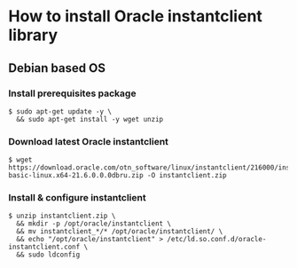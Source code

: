 # How to install Oracle instantclient library
## Debian based OS
### Install prerequisites package
```
$ sudo apt-get update -y \
  && sudo apt-get install -y wget unzip
```
### Download latest Oracle instantclient
```shell
$ wget https://download.oracle.com/otn_software/linux/instantclient/216000/instantclient-basic-linux.x64-21.6.0.0.0dbru.zip -O instantclient.zip
```
### Install & configure instantclient
```shell
$ unzip instantclient.zip \
  && mkdir -p /opt/oracle/instantclient \
  && mv instantclient_*/* /opt/oracle/instantclient/ \
  && echo "/opt/oracle/instantclient" > /etc/ld.so.conf.d/oracle-instantclient.conf \
  && sudo ldconfig
```
